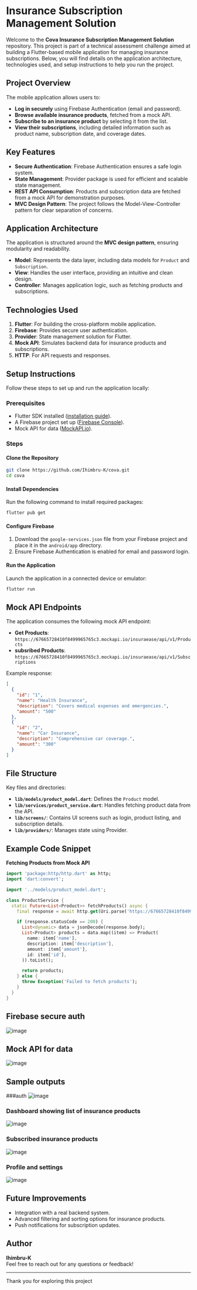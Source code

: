 
# Insurance Subscription Management Solution

Welcome to the **Cova Insurance Subscription Management Solution** repository. This project is part of a technical assessment challenge aimed at building a Flutter-based mobile application for managing insurance subscriptions. Below, you will find details on the application architecture, technologies used, and setup instructions to help you run the project.

## Project Overview

The mobile application allows users to:

- **Log in securely** using Firebase Authentication (email and password).
- **Browse available insurance products**, fetched from a mock API.
- **Subscribe to an insurance product** by selecting it from the list.
- **View their subscriptions**, including detailed information such as product name, subscription date, and coverage dates.

## Key Features

- **Secure Authentication**: Firebase Authentication ensures a safe login system.
- **State Management**: Provider package is used for efficient and scalable state management.
- **REST API Consumption**: Products and subscription data are fetched from a mock API for demonstration purposes.
- **MVC Design Pattern**: The project follows the Model-View-Controller pattern for clear separation of concerns.

## Application Architecture

The application is structured around the **MVC design pattern**, ensuring modularity and readability.

- **Model**: Represents the data layer, including data models for `Product` and `Subscription`.
- **View**: Handles the user interface, providing an intuitive and clean design.
- **Controller**: Manages application logic, such as fetching products and subscriptions.

## Technologies Used

1. **Flutter**: For building the cross-platform mobile application.
2. **Firebase**: Provides secure user authentication.
3. **Provider**: State management solution for Flutter.
4. **Mock API**: Simulates backend data for insurance products and subscriptions.
5. **HTTP**: For API requests and responses.

## Setup Instructions

Follow these steps to set up and run the application locally:

### Prerequisites

- Flutter SDK installed ([installation guide](https://flutter.dev/docs/get-started/install)).
- A Firebase project set up ([Firebase Console](https://console.firebase.google.com/)).
- Mock API for data ([MockAPI.io](https://mockapi.io/)).

### Steps

#### Clone the Repository

```bash
git clone https://github.com/Ihimbru-K/cova.git
cd cova
```

#### Install Dependencies

Run the following command to install required packages:

```bash
flutter pub get
```

#### Configure Firebase

1. Download the `google-services.json` file from your Firebase project and place it in the `android/app` directory.
2. Ensure Firebase Authentication is enabled for email and password login.

#### Run the Application

Launch the application in a connected device or emulator:

```bash
flutter run
```

## Mock API Endpoints

The application consumes the following mock API endpoint:

- **Get Products**: `https://67665728410f8499965765c3.mockapi.io/insuraease/api/v1/Products`
- **subsribed Products**: `https://67665728410f8499965765c3.mockapi.io/insuraease/api/v1/Subscriptions`

Example response:

```json
[
  {
    "id": "1",
    "name": "Health Insurance",
    "description": "Covers medical expenses and emergencies.",
    "amount": "500"
  },
  {
    "id": "2",
    "name": "Car Insurance",
    "description": "Comprehensive car coverage.",
    "amount": "300"
  }
]
```

## File Structure

Key files and directories:

- **`lib/models/product_model.dart`**: Defines the `Product` model.
- **`lib/services/product_service.dart`**: Handles fetching product data from the API.
- **`lib/screens/`**: Contains UI screens such as login, product listing, and subscription details.
- **`lib/providers/`**: Manages state using Provider.

## Example Code Snippet

**Fetching Products from Mock API**

```dart
import 'package:http/http.dart' as http;
import 'dart:convert';

import '../models/product_model.dart';

class ProductService {
  static Future<List<Product>> fetchProducts() async {
    final response = await http.get(Uri.parse('https://67665728410f8499965765c3.mockapi.io/insuraease/api/v1/Products'));

    if (response.statusCode == 200) {
      List<dynamic> data = jsonDecode(response.body);
      List<Product> products = data.map((item) => Product(
        name: item['name'],
        description: item['description'],
        amount: item['amount'],
        id: item['id'],
      )).toList();

      return products;
    } else {
      throw Exception('Failed to fetch products');
    }
  }
}
```

## Firebase secure auth
![image](https://github.com/user-attachments/assets/062a5e96-702a-4874-8328-9032fdcff0dd)





## Mock API for data
![image](https://github.com/user-attachments/assets/3f0dcfa5-8a95-4ddf-992d-f0d37584e293)




## Sample outputs
###auth
![image](https://github.com/user-attachments/assets/43c3e942-2315-4778-90f4-8a5447274e87)




### Dashboard showing list of insurance products
![image](https://github.com/user-attachments/assets/b20bddaf-97f0-4a8b-9be2-48fa76886f1e)



### Subscribed insurance products
![image](https://github.com/user-attachments/assets/c933a91d-152c-46dd-96cb-8f9365db13c4)




### Profile and settings
![image](https://github.com/user-attachments/assets/b76eeec8-cfe4-4cff-9a53-9a14d24e52f2)






## Future Improvements

- Integration with a real backend system.
- Advanced filtering and sorting options for insurance products.
- Push notifications for subscription updates.

## Author

**Ihimbru-K**  
Feel free to reach out for any questions or feedback!

---

Thank you for exploring this project
``` 

